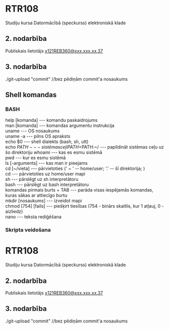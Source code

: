 # RTR108
Studiju kursa Datormācībā (speckurss) elektroniskā klade
## 2. nodarbība
Publiskais lietotājs x121REB360@xxx.xxx.xx.37  
  
## 3. nodarbība  
./git-upload "commit" //bez pēdiņām commit'a nosaukums  
  
  
  
## Shell komandas  
### BASH 
help [komanda] --- komandu paskaidrojums  
man [komanda] --- komandas argumentu instrukcija  
uname --- OS nosaukums  
uname -a --- pilns OS apraksts  
echo $0 --- shell dialekts (bash, sh, utt)  
echo $PATH --- sistēmas ceļi
PATH=$PATH:~/ --- papildināt sistēmas ceļu uz šo direktoriju
whoami --- kas es esmu sistēmā  
pwd --- kur es esmu sistēmā  
ls [-arguments] --- kas man ir pieejams  
cd [~/vieta] --- pārvietoties (' ~ ' -- home/user; '.' -- šī direktorija; )  
cd --- pārvietoties uz home/user mapi  
sh --- pārslēgt uz sh interpretātoru  
bash --- pārslēgt uz bash interpretātoru  
komandas pirmais burts + TAB --- parāda visas iespējamās komandas, kuras sākas ar attiecīgo burtu  
mkdir [nosaukums] --- izveidot mapi  
chmod [754] [fails] --- piešķirt tiesības (754 - binārs skaitlis, kur 1 atļauj, 0 - aizliedz)  
nano --- teksta rediģēšana  

 
### Skripta veidošana  
  


# RTR108
Studiju kursa Datormācībā (speckurss) elektroniskā klade
## 2. nodarbība
Publiskais lietotājs x121REB360@xxx.xxx.xx.37  
  
## 3. nodarbība  
./git-upload "commit" //bez pēdiņām commit'a nosaukums  



